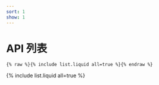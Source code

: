 ```yaml
---
sort: 1
show: 1
---
```


# API 列表

```
{% raw %}{% include list.liquid all=true %}{% endraw %}
```

{% include list.liquid all=true %}
